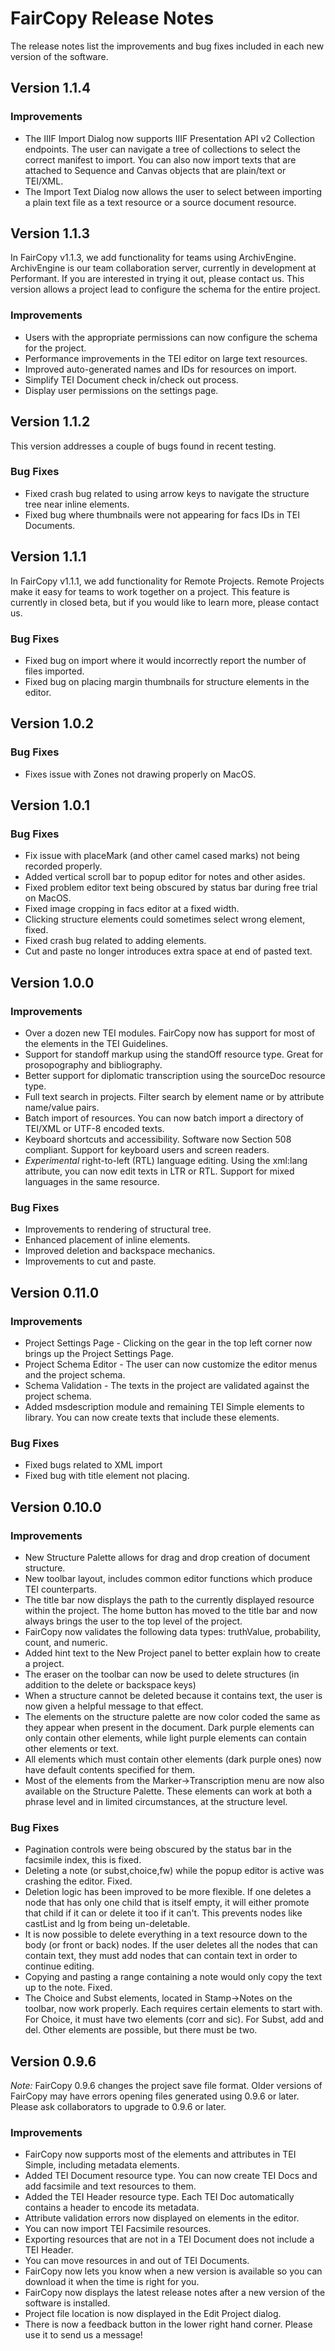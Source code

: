 # FairCopy Release Notes

The release notes list the improvements and bug fixes included in each new version of the software.

## Version 1.1.4

### Improvements

* The IIIF Import Dialog now supports IIIF Presentation API v2 Collection endpoints. The user can navigate a tree of collections to select the correct manifest to import. You can also now import texts that are attached to Sequence and Canvas objects that are plain/text or TEI/XML.
* The Import Text Dialog now allows the user to select between importing a plain text file as a text resource or a source document resource.

## Version 1.1.3

In FairCopy v1.1.3, we add functionality for teams using ArchivEngine. ArchivEngine is our team collaboration server, currently in development at Performant. If you are interested in trying it out, please contact us. This version allows a project lead to configure the schema for the entire project. 

### Improvements

* Users with the appropriate permissions can now configure the schema for the project.
* Performance improvements in the TEI editor on large text resources.
* Improved auto-generated names and IDs for resources on import.
* Simplify TEI Document check in/check out process.
* Display user permissions on the settings page.

## Version 1.1.2

This version addresses a couple of bugs found in recent testing.

### Bug Fixes

* Fixed crash bug related to using arrow keys to navigate the structure tree near inline elements.
* Fixed bug where thumbnails were not appearing for facs IDs in TEI Documents.

## Version 1.1.1

In FairCopy v1.1.1, we add functionality for Remote Projects. Remote Projects make it easy for teams to work together on a project. This feature is currently in closed beta, but if you would like to learn more, please contact us.

### Bug Fixes

* Fixed bug on import where it would incorrectly report the number of files imported.
* Fixed bug on placing margin thumbnails for structure elements in the editor.

## Version 1.0.2

### Bug Fixes

* Fixes issue with Zones not drawing properly on MacOS.

## Version 1.0.1

### Bug Fixes

* Fix issue with placeMark (and other camel cased marks) not being recorded properly.
* Added vertical scroll bar to popup editor for notes and other asides.
* Fixed problem editor text being obscured by status bar during free trial on MacOS.
* Fixed image cropping in facs editor at a fixed width.
* Clicking structure elements could sometimes select wrong element, fixed.
* Fixed crash bug related to adding elements.
* Cut and paste no longer introduces extra space at end of pasted text.

## Version 1.0.0

### Improvements

* Over a dozen new TEI modules. FairCopy now has support for most of the elements in the TEI Guidelines. 
* Support for standoff markup using the standOff resource type. Great for prosopography and bibliography.
* Better support for diplomatic transcription using the sourceDoc resource type.
* Full text search in projects. Filter search by element name or by attribute name/value pairs. 
* Batch import of resources. You can now batch import a directory of TEI/XML or UTF-8 encoded texts.
* Keyboard shortcuts and accessibility. Software now Section 508 compliant. Support for keyboard users and screen readers.
* *Experimental* right-to-left (RTL) language editing. Using the xml:lang attribute, you can now edit texts in LTR or RTL. Support for mixed languages in the same resource.

### Bug Fixes

* Improvements to rendering of structural tree.
* Enhanced placement of inline elements.
* Improved deletion and backspace mechanics.
* Improvements to cut and paste.

## Version 0.11.0

### Improvements

* Project Settings Page - Clicking on the gear in the top left corner now brings up the Project Settings Page.
* Project Schema Editor - The user can now customize the editor menus and the project schema. 
* Schema Validation - The texts in the project are validated against the project schema. 
* Added msdescription module and remaining TEI Simple elements to library. You can now create texts that include these elements.

### Bug Fixes

* Fixed bugs related to XML import 
* Fixed bug with title element not placing.

## Version 0.10.0

### Improvements

* New Structure Palette allows for drag and drop creation of document structure.
* New toolbar layout, includes common editor functions which produce TEI counterparts.
* The title bar now displays the path to the currently displayed resource within the project. The home button has moved to the title bar and now always brings the user to the top level of the project.
* FairCopy now validates the following data types: truthValue, probability, count, and numeric.
* Added hint text to the New Project panel to better explain how to create a project.
* The eraser on the toolbar can now be used to delete structures (in addition to the delete or backspace keys)
* When a structure cannot be deleted because it contains text, the user is now given a helpful message to that effect.
* The elements on the structure palette are now color coded the same as they appear when present in the document. Dark purple elements can only contain other elements, while light purple elements can contain other elements or text.
* All elements which must contain other elements (dark purple ones) now have default contents specified for them.
* Most of the elements from the Marker->Transcription menu are now also available on the Structure Palette. These elements can work at both a phrase level and in limited circumstances, at the structure level. 

### Bug Fixes

* Pagination controls were being obscured by the status bar in the facsimile index, this is fixed.
* Deleting a note (or subst,choice,fw) while the popup editor is active was crashing the editor. Fixed.
* Deletion logic has been improved to be more flexible. If one deletes a node that has only one child that is itself empty, it will either promote that child if it can or delete it too if it can't. This prevents nodes like castList and lg from being un-deletable. 
* It is now possible to delete everything in a text resource down to the body (or front or back) nodes. If the user deletes all the nodes that can contain text, they must add nodes that can contain text in order to continue editing.
* Copying and pasting a range containing a note would only copy the text up to the note. Fixed.
* The Choice and Subst elements, located in Stamp->Notes on the toolbar, now work properly. Each requires certain elements to start with. For Choice, it must have two elements (corr and sic). For Subst, add and del. Other elements are possible, but there must be two.

## Version 0.9.6

_Note:_ FairCopy 0.9.6 changes the project save file format. Older versions of FairCopy may have errors opening files generated using 0.9.6 or later. Please ask collaborators to upgrade to 0.9.6 or later.

### Improvements

* FairCopy now supports most of the elements and attributes in TEI Simple, including metadata elements.
* Added TEI Document resource type. You can now create TEI Docs and add facsimile and text resources to them.
* Added the TEI Header resource type. Each TEI Doc automatically contains a header to encode its metadata. 
* Attribute validation errors now displayed on elements in the editor.
* You can now import TEI Facsimile resources.
* Exporting resources that are not in a TEI Document does not include a TEI Header.
* You can move resources in and out of TEI Documents.
* FairCopy now lets you know when a new version is available so you can download it when the time is right for you.
* FairCopy now displays the latest release notes after a new version of the software is installed.
* Project file location is now displayed in the Edit Project dialog.
* There is now a feedback button in the lower right hand corner. Please use it to send us a message!